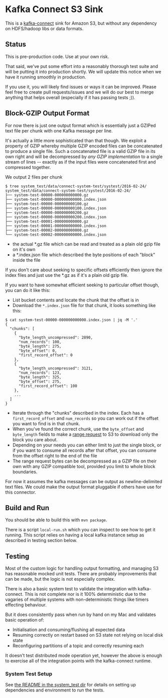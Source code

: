 # Kafka Connect S3 Sink

This is a [kafka-connect](http://kafka.apache.org/documentation.html#connect) sink for Amazon S3, but without any dependency on HDFS/hadoop libs or data formats.

## Status

This is pre-production code. Use at your own risk.

That said, we've put some effort into a reasonably thorough test suite and will be putting it into production shortly. We will update this notice when we have it running smoothly in production.

If you use it, you will likely find issues or ways it can be improved. Please feel free to create pull requests/issues and we will do our best to merge anything that helps overall (especially if it has passing tests ;)).

## Block-GZIP Output Format

For now there is just one output format which is essentially just a GZIPed text file per chunk with one Kafka message per line.

It's actually a little more sophisticated than that though. We exploit a property of GZIP whereby multiple GZIP encoded files can be concatenated to produce a single file. Such a concatenated file is a valid GZIP file in its own right and will be decompressed by _any GZIP implementation_ to a single stream of lines -- exactly as if the input files were concatenated first and compressed together.

We output 2 files per chunk

```
$ tree system_test/data/connect-system-test/systest/2016-02-24/
system_test/data/connect-system-test/systest/2016-02-24/
├── system-test-00000-000000000000.gz
├── system-test-00000-000000000000.index.json
├── system-test-00000-000000000100.gz
├── system-test-00000-000000000100.index.json
├── system-test-00000-000000000200.gz
├── system-test-00000-000000000200.index.json
├── system-test-00001-000000000000.gz
├── system-test-00001-000000000000.index.json
├── system-test-00002-000000000000.gz
└── system-test-00002-000000000000.index.json
```
 - the actual *.gz file which can be read and treated as a plain old gzip file on it's own
 - a *.index.json file which described the byte positions of each "block" inside the file

If you don't care about seeking to specific offsets efficiently then ignore the index files and just use the *.gz as if it's a plain old gzip file.

If you want to have somewhat efficient seeking to particular offset though, you can do it like this:
 - List bucket contents and locate the chunk that the offset is in
 - Download the `*.index.json` file for that chunk, it looks something like this:
```
$ cat system-test-00000-000000000000.index.json | jq -M '.'
{
  "chunks": [
    {
      "byte_length_uncompressed": 2890,
      "num_records": 100,
      "byte_length": 275,
      "byte_offset": 0,
      "first_record_offset": 0
    },
    {
      "byte_length_uncompressed": 3121,
      "num_records": 123,
      "byte_length": 325,
      "byte_offset": 275,
      "first_record_offset": 100
    },
    ...
  ]
}
```
 - Iterate through the "chunks" described in the index. Each has a `first_record_offset` and `num_records` so you can work out if the offset you want to find is in that chunk.
 - When you've found the correct chunk, use the `byte_offset` and `byte_length` fields to make a [range request](https://www.w3.org/Protocols/rfc2616/rfc2616-sec14.html#sec14.35) to S3 to download only the block you care about.
  - Depending on your needs you can either limit to just the single block, or if you want to consume all records after that offset, you can consume from the offset right to the end of the file
 - The range request bytes can be decompressed as a GZIP file on their own with any GZIP compatible tool, provided you limit to whole block boundaries.

For now it assumes the kafka messages can be output as newline-delimited text files. We could make the output format pluggable if others have use for this connector.

## Build and Run

You should be able to build this with `mvn package`.

There is a script `local-run.sh` which you can inspect to see how to get it running. This script relies on having a local kafka instance setup as described in testing section below.

## Testing

Most of the custom logic for handling output formatting, and managing S3 has reasonable mocked unit tests. There are probably improvements that can be made, but the logic is not especially complex.

There is also a basic system test to validate the integration with kafka-connect. This is not complete nor is it 100% deterministic due to the vagaries of multiple systems with non-deterministic things like timers effecting behaviour.

But it does consistently pass when run by hand on my Mac and validates basic operation of:

 - Initialisation and consuming/flushing all expected data
 - Resuming correctly on restart based on S3 state not relying on local disk state
 - Reconfiguring partitions of a topic and correctly resuming each

It doesn't test distributed mode operation yet, however the above is enough to exercise all of the integration points with the kafka-connect runtime.

### System Test Setup

See [the README in the system_test dir](/system_test/README.md) for details on setting up dependencies and environment to run the tests.

